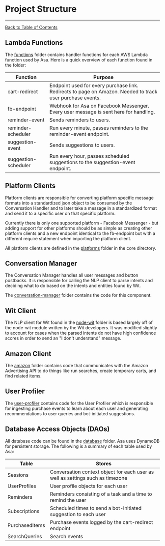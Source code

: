 # **Project Structure**
---------------------------------

[Back to Table of Contents](./../README.md)

[lambda functions folder]: ./functions
[platform clients folder]: ./core/platforms
[conv manager folder]: ./core/conversation-manager
[wit client folder]: ./core/node-wit
[amazon client folder]: ./core/amazon
[user profiler folder]: ./core/user-profiler
[dao folder]: ./core/database

## **Lambda Functions**
The [functions][lambda functions folder] folder contains handler functions
for each AWS Lambda function used by Asa. Here is a quick overview of each
function found in the folder:

| Function             | Purpose
| -------------------- | ---
| cart-redirect        | Endpoint used for every purchase link. Redirects to page on Amazon. Needed to track user purchase events.
| fb-endpoint          | Webhook for Asa on Facebook Messenger. Every user message is sent here for handling.
| reminder-event       | Sends reminders to users.
| reminder-scheduler   | Run every minute, passes reminders to the reminder-event endpoint.
| suggestion-event     | Sends suggestions to users.
| suggestion-scheduler | Run every hour, passes scheduled suggestions to the suggestion-event endpoint.

## **Platform Clients**
Platform clients are responsible for converting platform specific message formats
into a standardized json object to be consumed by the Conversation Handler and to
later take a message in a standardized format and send it to a specific user on
that specific platform.

Currently there is only one supported platform - Facebook Messenger - but adding
support for other platforms should be as simple as creating other platform clients
and a new endpoint identical to the fb-endpoint but with a different require statement
when importing the platform client.

All platform clients are defined in the [platforms][platform clients folder] folder
in the core directory.

## **Conversation Manager**
The Conversation Manager handles all user messages and button postbacks.
It is responsible for calling the NLP client to parse intents and deciding
what to do based on the intents and entities found by Wit.

The [conversation-manager][conv manager folder] folder contains the code for
this component.

## **Wit Client**
The NLP client for Wit found in the [node-wit][wit client folder] folder
is based largely off of the node-wit module written by the Wit developers.
It was modified slightly to account for cases when the parsed intents do
not have high confidence scores in order to send an "I don't understand"
message.

## **Amazon Client**
The [amazon][amazon client folder] folder contains code that communicates
with the Amazon Advertising API to do things like run searches, create
temporary carts, and find related items.

## **User Profiler**
The [user-profiler][user profiler folder] contains code for the User Profiler
which is responsible for ingesting purchase events to learn about each user
and generating recommendations to user queries and bot-initiated suggestions.

## **Database Access Objects (DAOs)**
All database code can be found in the [database][dao folder] folder. Asa
uses DynamoDB for persistent storage. The following is a summary of each
table used by Asa:

| Table          | Stores
| -------------- | ---
| Sessions       | Conversation context object for each user as well as settings such as timezone
| UserProfiles   | User profile objects for each user
| Reminders      | Reminders consisting of a task and a time to remind the user
| Subscriptions  | Scheduled times to send a bot-initiated suggestion to each user
| PurchasedItems | Purchase events logged by the cart-redirect endpoint
| SearchQueries  | Search events